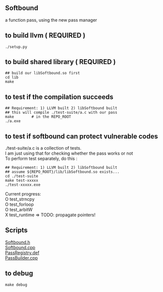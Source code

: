 ## Softbound
a function pass, using the new pass manager


## to build llvm ( REQUIRED )
```
./setup.py
```

## to build shared library ( REQUIRED )
```
## build our libSoftbound.so first
cd lib 
make 
```

## to test if the compilation succeeds
```
## Requirement: 1) LLVM built 2) libSoftbound built
## this will compile ./test-suite/a.c with our pass
make        # in the REPO_ROOT
./a.exe
```

## to test if softbound can protect vulnerable codes 
./test-suite/a.c is a collection of tests.  
I am just using that for checking whether the pass works or not  
To perform test separately, do this :  
```
## Requirement: 1) LLVM built 2) libSoftbound built
## assume ${REPO_ROOT}/lib/libSoftbound.so exists...
cd ./test-suite
make test-xxxxx
./test-xxxxx.exe
```
Current progress:  
O test_strncpy  
O test_forloop  
O test_arbitW  
X test_runtime => TODO: propagate pointers!  


## Scripts
[Softbound.h](llvm-project-13.0.0.src/llvm/include/llvm/Transforms/Utils/Softbound.h)  
[Softbound.cpp](llvm-project-13.0.0.src/llvm/lib/Transforms/Utils/Softbound.cpp)  
[PassRegistry.def](llvm-project-13.0.0.src/llvm/lib/Passes/PassRegistry.def)  
[PassBuilder.cpp](llvm-project-13.0.0.src/llvm/lib/Passes/PassBuilder.cpp)  


## to debug
```
make debug
```


